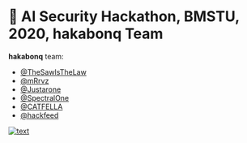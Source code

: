 # 👮 AI Security Hackathon, BMSTU, 2020, hakabonq Team

**hakabonq** team:

- [@TheSawIsTheLaw](https://github.com/TheSawIsTheLaw)
- [@mRrvz](https://github.com/mRrvz)
- [@Justarone](https://github.com/Justarone)
- [@SpectralOne](https://github.com/SpectralOne)
- [@CATFELLA](https://github.com/CATFELLA)
- [@hackfeed](https://github.com/hackfeed)

[![text](https://sun9-22.userapi.com/impg/ke8dJ1NdDjmnBNUavm5U_nsmVAbIEP9pXKdGTg/xb9S73EImsU.jpg?size=1032x581&quality=96&sign=920736518d7634fa7cf96e8e90eed917&type=album)](https://www.youtube.com/watch?v=7AvcTBczhMw)
